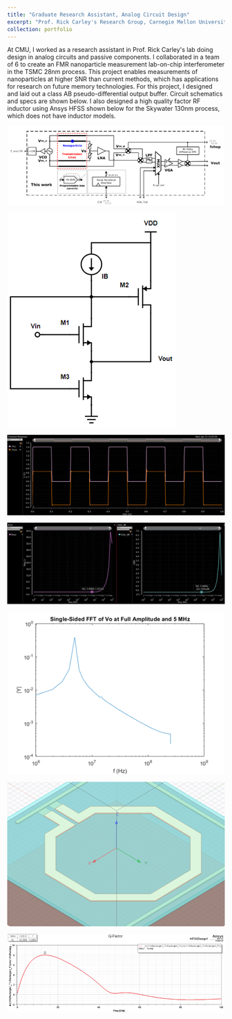 ```yaml
---
title: "Graduate Research Assistant, Analog Circuit Design"
excerpt: "Prof. Rick Carley's Research Group, Carnegie Mellon University <br/><br><img src='/images/floci_images/FLOCIv2_chip.png' width='50%' height='50%'>"
collection: portfolio
---
```


At CMU, I worked as a research assistant in Prof. Rick Carley's lab doing design in analog circuits and passive components. I collaborated in a team of 6 to create an FMR nanoparticle measurement lab-on-chip interferometer in the TSMC 28nm process. This project enables measurements of nanoparticles at higher SNR than current methods, which has applications for research on future memory technologies. For this project, I designed and laid out a class AB pseudo-differential output buffer. Circuit schematics and specs are shown below. I also designed a high quality factor RF inductor using Ansys HFSS shown below for the Skywater 130nm process, which does not have inductor models.

![](/images/floci_images/FLOCIv2.png)

![](/images/floci_images/buffer.png)

![](/images/floci_images/buffer_transient.png)

![](/images/floci_images/buffer_specs.png)

![](/images/floci_images/buffer_fft.png)

![](/images/floci_images/inductor.png)

![](/images/floci_images/inductor_specs.png)
